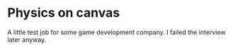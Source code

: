 # Physics on canvas
A little test job for some game development company. I failed the interview later anyway.


